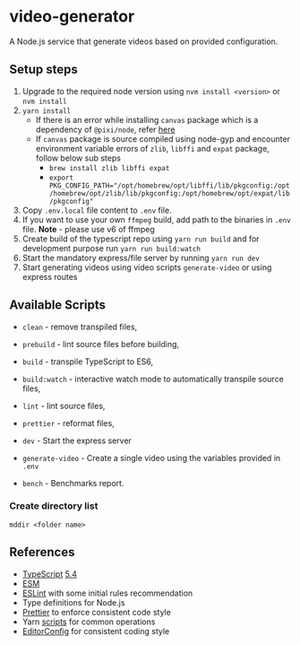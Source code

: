 # video-generator

A Node.js service that generate videos based on provided configuration.

## Setup steps

1. Upgrade to the required node version using `nvm install <version>` or `nvm install`
2. `yarn install`
   - If there is an error while installing `canvas` package which is a dependency of `@pixi/node`, refer [here][error-installing-canvas]
   - If `canvas` package is source compiled using node-gyp and encounter environment variable errors of `zlib`, `libffi` and `expat` package, follow below sub steps
     - `brew install zlib libffi expat`
     - `export PKG_CONFIG_PATH="/opt/homebrew/opt/libffi/lib/pkgconfig:/opt/homebrew/opt/zlib/lib/pkgconfig:/opt/homebrew/opt/expat/lib/pkgconfig"`
3. Copy `.env.local` file content to `.env` file.
4. If you want to use your own `ffmpeg` build, add path to the binaries in `.env` file. **Note** - please use v6 of ffmpeg
5. Create build of the typescript repo using `yarn run build` and for development purpose run `yarn run build:watch`
6. Start the mandatory express/file server by running `yarn run dev`
7. Start generating videos using video scripts `generate-video` or using express routes

## Available Scripts

- `clean` - remove transpiled files,
- `prebuild` - lint source files before building,
- `build` - transpile TypeScript to ES6,
- `build:watch` - interactive watch mode to automatically transpile source files,
- `lint` - lint source files,
- `prettier` - reformat files,

- `dev` - Start the express server
- `generate-video` - Create a single video using the variables provided in `.env`
- `bench` - Benchmarks report.

### Create directory list

`mddir <folder name>`

## References

- [TypeScript][typescript] [5.4][typescript-5-4]
- [ESM][esm]
- [ESLint][eslint] with some initial rules recommendation
- Type definitions for Node.js
- [Prettier][prettier] to enforce consistent code style
- Yarn [scripts](#available-scripts) for common operations
- [EditorConfig][editorconfig] for consistent coding style

[typescript]: https://www.typescriptlang.org/
[typescript-5-4]: https://devblogs.microsoft.com/typescript/announcing-typescript-5-4/
[eslint]: https://github.com/eslint/eslint
[prettier]: https://prettier.io
[esm]: https://developer.mozilla.org/en-US/docs/Web/JavaScript/Guide/Modules
[editorconfig]: https://editorconfig.org
[error-installing-canvas]: https://github.com/pixijs/node?tab=readme-ov-file#error-installing-canvas-package
